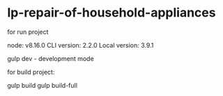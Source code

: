# lp-repair-of-household-appliances

for run project

node: v8.16.0
CLI version: 2.2.0
Local version: 3.9.1

gulp dev - development mode

for build project:

gulp build
gulp build-full
